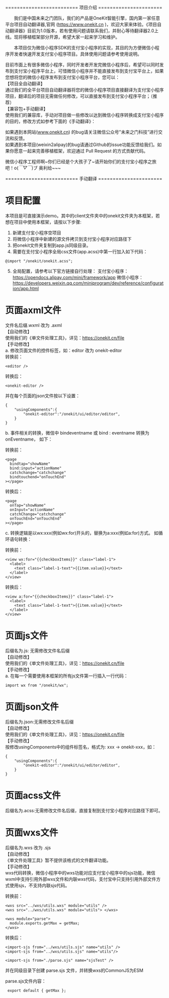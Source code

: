 ========================= 项目介绍 ======================

&nbsp;&nbsp;&nbsp;&nbsp;&nbsp;&nbsp;&nbsp;我们是中国未来之门团队，我们的产品是OneKit智能引擎，国内第一家任意平台项目自动翻译器,官网 (https://www.onekit.cn )，欢迎大家来体验。《项目自动翻译器》目前为1.0版本，若有使用问题请联系我们，并耐心等待翻译器2.0上线。现将移植框架部分开源，希望大家一起来学习和维护。

&nbsp;&nbsp;&nbsp;&nbsp;&nbsp;&nbsp;&nbsp;本项目仅为微信小程序SDK的支付宝小程序的实现，其目的为方便微信小程序开发者快速开发支付宝小程序项目。具体使用问题请参考使用说明。

目前市面上有很多微信小程序，同时开发者开发完微信小程序后，希望可以同时发布到支付宝小程序平台上，可惜微信小程序并不能直接发布到支付宝平台上，如果您想将您的微信小程序发布到支付宝小程序平台，您可以：<br/>
【项目全自动翻译】<br/>
通过我们的全平台项目自动翻译器将您的微信小程序项目直接翻译为支付宝小程序项目，翻译后的项目无需做任何修改，可以直接发布到支付宝小程序平台；（推荐）<br/>
【兼容包+手动翻译】<br/>
使用我们的兼容库，手动对项目做一些修改以达到微信小程序转换成支付宝小程序的目的，修改方式如参考下面的《手动翻译》：<br/>

如果遇到本网站(www.onekit.cn) 的bug请关注微信公众号”未来之门科技”进行交流和反馈。<br/>
如果遇到本项目(weixin2alipay)的bug请通过Github的issue功能反馈给我们。如果你愿意一起来完善移植框架，欢迎通过 Pull Request 的方式贡献代码。<br/>

微信小程序工程师啊\~你们已经是个大孩子了\~请开始你们的支付宝小程序之旅吧！o(*￣▽￣*)ブ 奥利给~~~

========================= 手动翻译 ======================
# 项目配置

本项目是可直接演示demo。其中的client文件夹中的onekit文件夹为本框架，若想在项目中使用本框架，请按以下步骤:
1. 新建支付宝小程序空项目
2. 将微信小程序中新建的源文件拷贝到支付宝小程序对应路径下
3. 把onekit文件夹复制到app.js同级目录。
4. 需要在支付宝小程序全局css文件(app.acss)中第一行加入如下代码：
```
@import "/onekit/onekit.acss";
```
5. 全局配置，请参考以下官方链接自行处理：
支付宝小程序：https://opendocs.alipay.com/mini/framework/app
微信小程序：https://developers.weixin.qq.com/miniprogram/dev/reference/configuration/app.html

# 页面axml文件
文件名后缀.wxml 改为 .axml<br/>
【自动修改】<br/>
使用我们的《单文件处理工具》，详见：https://onekit.cn/file<br/>
【手动修改】<br/>
a. 修改页面文件的控件标签，如：editor 改为 onekit-editor<br/>
转换前：
```
<editor />
```
转换后：
```
<onekit-editor />
```
并在每个页面的json文件按以下设置：
```
{
	"usingComponents":{
		"onekit-editor":"/onekit/ui/editor/editor",
	}
}
```
b. 事件相关的转换，微信中 bindeventname 或 bind : eventname 转换为 onEventname， 如下：

转换前：
```
<page
  bindtap="showName"
  bind:input="actionName"
  catchchange="catchchange"
  bindtouchend="onTouchEnd"
></page>
```
转换后：
```
<page
  onTap="showName"
  onInput="actionName"
  catchChange="catchchange"
  onTouchEnd="onTouchEnd"
></page>
```
c. 转换逻辑是以wx:xxx(例如wx:for)开头的，替换为a:xxx(例如a:for)方式。 如循环语句转换：

转换前：
```
<view wx:for="{{checkboxItems}}" class="label-1">
  <label>
	<text class="label-1-text">{{item.value}}</text>
  </label>
</view>
```
转换后：
```
<view a:for="{{checkboxItems}}" class="label-1">
  <label>
	<text class="label-1-text">{{item.value}}</text>
  </label>
</view>
```

# 页面js文件
后缀名为.js: 无需修改文件名后缀<br/>
【自动修改】<br/>
使用我们的《单文件处理工具》，详见：https://onekit.cn/file<br/>
【手动修改】<br/>
a. 在每一个需要使用本框架的所有js文件第一行插入一行代码：<br/>
```
import wx from "/onekit/wx";
```

# 页面json文件
后缀名为.json:无需修改文件名后缀<br/>
【自动修改】<br/>
使用我们的《单文件处理工具》，详见：https://onekit.cn/file<br/>
【手动修改】<br/>
按修改usingComponents中的组件标签名，格式为: xxx -> onekit-xxx，如：
```
{
	"usingComponents":{
		"onekit-editor":"/onekit/ui/editor/editor",
	}
}
```

# 页面acss文件
后缀名为.acss:无需修改文件名后缀，直接复制到支付宝小程序对应路径下即可。

# 页面wxs文件
后缀名为.wxs 改为 .sjs<br/>
【自动修改】<br/>
《单文件处理工具》暂不提供该格式的文件翻译功能。<br/>
【手动修改】<br/>
wxs代码转换，微信小程序中的wxs功能对应支付宝小程序中的sjs功能，微信wxml中支持引用外部wxs文件和内联wxs代码，支付宝中只支持引用外部文件方式使用sjs，不支持内联sjs代码。<br/>

转换前：
```
<wxs src="../wxs/utils.wxs" module="utils" />
<wxs src="../wxs/utils.wxs" module="utils"> </wxs>

<wxs module="parse">
  module.exports.getMax = getMax;
</wxs>
```
转换后：
```
<import-sjs from="../wxs/utils.sjs" name="utils" />
<import-sjs from="../wxs/utils.sjs" name="utils"/>

<import-sjs from="./parse.sjs" name="sjsTest" />
```
并在同级目录下创建 parse.sjs 文件，并转换wxs的CommonJS为ESM

parse.sjs文件内容：
```
 export default { getMax };
```
